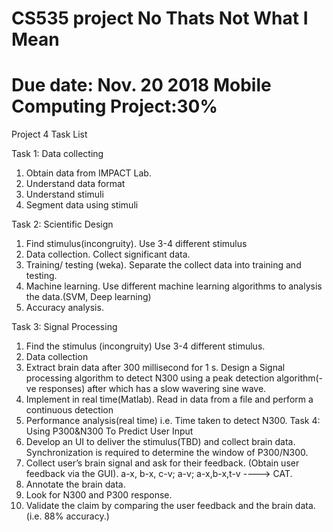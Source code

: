# CS535 project No Thats Not What I Mean
Due date: Nov. 20 2018
Mobile Computing Project:30% 
====================================
Project 4 Task List

Task 1: Data collecting
1)	Obtain data from IMPACT Lab.
2)	Understand data format
3)	Understand stimuli
4)	Segment data using stimuli

Task 2: Scientific Design
1)	Find stimulus(incongruity). Use 3-4 different stimulus
2)	Data collection. Collect significant data.
3)	Training/ testing (weka). Separate the collect data into training and testing.
4)	Machine learning. Use different machine learning algorithms to analysis the data.(SVM, Deep learning)
5)	Accuracy analysis.

Task 3: Signal Processing

1)	Find the stimulus (incongruity) Use 3-4 different stimulus.
2)	Data collection
3)	Extract brain data after 300 millisecond for 1 s. Design a Signal processing algorithm to detect N300 using a peak detection algorithm(-ve responses) after which has a slow wavering sine wave.
4)	Implement in real time(Matlab). Read in data from a file and perform a continuous detection
5)	Performance analysis(real time) i.e. Time taken to detect N300. Task 4: Using P300&N300 To Predict User Input
1)	Develop an UI to deliver the stimulus(TBD) and collect brain data. Synchronization is required to determine the window of P300/N300.
2)	Collect user’s brain signal and ask for their feedback. (Obtain user feedback via the GUI). a-x, b-x, c-v; a-v; a-x,b-x,t-v ----> CAT.
3)	Annotate the brain data.
4)	Look for N300 and P300 response.
5)	Validate the claim by comparing the user feedback and the brain data. (i.e. 88% accuracy.)
